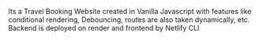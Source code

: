 Its a Travel Booking Website created in Vanilla Javascript with features like conditional rendering, Debouncing, routes are also taken dynamically, etc.
Backend is deployed on render and frontend by Netlify CLI
